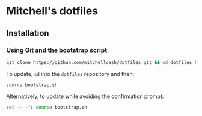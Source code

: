 # Mitchell's dotfiles

## Installation

### Using Git and the bootstrap script

```bash
git clone https://github.com/mitchellcash/dotfiles.git && cd dotfiles && source bootstrap.sh
```

To update, `cd` into the `dotfiles` repository and then:

```bash
source bootstrap.sh
```

Alternatively, to update while avoiding the confirmation prompt:

```bash
set -- -f; source bootstrap.sh
```
